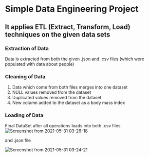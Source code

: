 # Simple Data Engineering Project
## It applies ETL (Extract, Transform, Load) techniques on the given data sets

### Extraction of Data
Data is extracted from both the given .json and .csv files (which were populated with data about people)

### Cleaning of Data
1. Data which come from both files merges into one dataset
2. NULL values removed from the dataset
3. Duplicated values removed from the dataset
4. New column added to the dataset as a body mass index

### Loading of Data
Final DataSet after all operations loads into both .csv files
![Screenshot from 2021-05-31 03-26-18](https://user-images.githubusercontent.com/31879611/120127573-ffd51100-c1bf-11eb-9f9b-fe5d6383e2fc.png)

and .json file

![Screenshot from 2021-05-31 03-24-21](https://user-images.githubusercontent.com/31879611/120127467-bd133900-c1bf-11eb-9632-d1b36ae55f8c.png)
